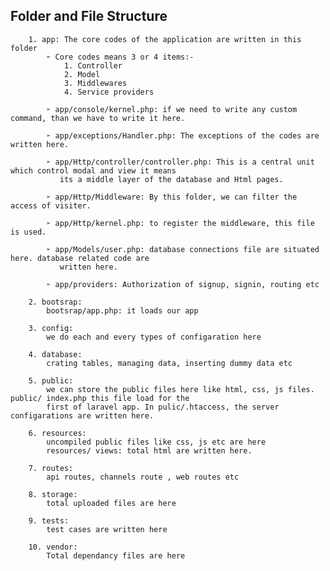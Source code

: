## **Folder and File Structure**

        1. app: The core codes of the application are written in this folder
            ➣ Core codes means 3 or 4 items:-
                1. Controller
                2. Model
                3. Middlewares
                4. Service providers

            ➣ app/console/kernel.php: if we need to write any custom command, than we have to write it here.

            ➣ app/exceptions/Handler.php: The exceptions of the codes are written here.

            ➣ app/Http/controller/controller.php: This is a central unit which control modal and view it means
               its a middle layer of the database and Html pages.

            ➣ app/Http/Middleware: By this folder, we can filter the access of visiter.

            ➣ app/Http/kernel.php: to register the middleware, this file is used.

            ➣ app/Models/user.php: database connections file are situated here. database related code are 
               written here.

            ➣ app/providers: Authorization of signup, signin, routing etc

        2. bootsrap: 
            bootsrap/app.php: it loads our app

        3. config: 
            we do each and every types of configaration here

        4. database: 
            crating tables, managing data, inserting dummy data etc

        5. public: 
            we can store the public files here like html, css, js files. public/ index.php this file load for the
            first of laravel app. In pulic/.htaccess, the server configarations are written here. 

        6. resources: 
            uncompiled public files like css, js etc are here 
            resources/ views: total html are written here.

        7. routes: 
            api routes, channels route , web routes etc

        8. storage: 
            total uploaded files are here

        9. tests: 
            test cases are written here

        10. vendor: 
            Total dependancy files are here